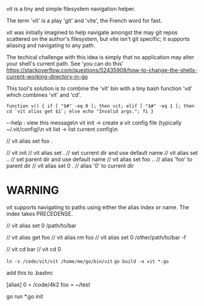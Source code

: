 vit is a tiny and simple filesystem navigation helper.

The term 'vit' is a play 'git' and 'vite', the French word for fast.

vit was initially imagined to help navigate amongst the may git repos scattered on the author's filesystem, but vite isn't git specific; it supports aliasing and navigating to any path.

The techical challenge with this idea is simply that no application may alter your shell's current path.
See 'you can do this' https://stackoverflow.com/questions/52435908/how-to-change-the-shells-current-working-directory-in-go

This tool's solution is to combine the 'vit' bin with a tiny bash function 'vd' which combines 'vit' and 'cd'.

```
function v() { if [ "$#" -eq 0 ]; then vit; elif [ "$#" -eq 1 ]; then cd `vit alias get $1`; else echo "Invalid args."; fi }

```

--help : view this message\n
vit init -> create a vit config file (typically ~/.vit/config)\n
vit list -> list current config\n

// vit alias set foo .

// vit init
// vit alias set . // set current dir and use default name
// vit alias set .. // set parent dir and use default name
// vit alias set foo .. // alias 'foo' to parent dir
// vit alias set 0 . // alias '0' to current dir

# WARNING

vit supports navigating to paths using either the alias index or name. The index takes PRECEDENSE.

// vit alias set 0 /path/to/bar

// vit alias get foo
// vit alias rm foo
// vit alias set 0 /other/path/to/bar -f

// vit cd bar
// vit cd 0

`ln -s /code/vit/vit /home/me/go/bin/vit`
`go build -o vit *.go`

add this to .bashrc

[alias]
0 = /code/4k2
foo = ~/test

go run \*.go init
